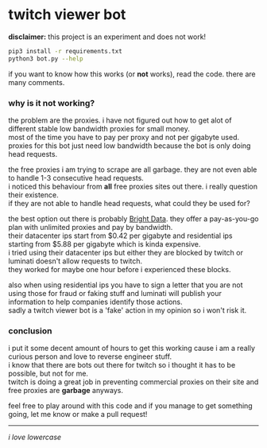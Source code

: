 # twitch viewer bot

__disclaimer:__ this project is an experiment and does not work!

```bash
pip3 install -r requirements.txt
python3 bot.py --help
```

if you want to know how this works (or __not__ works), read the code. there are many comments.

### why is it not working?

the problem are the proxies. i have not figured out how to get alot of different stable low bandwidth proxies for small money.  
most of the time you have to pay per proxy and not per gigabyte used. proxies for this bot just need low bandwidth because the bot is only doing head requests.

the free proxies i am trying to scrape are all garbage. they are not even able to handle 1-3 consecutive head requests.  
i noticed this behaviour from __all__ free proxies sites out there. i really question their existence.  
if they are not able to handle head requests, what could they be used for?

the best option out there is probably [Bright Data](https://brightdata.com). they offer a pay-as-you-go plan with unlimited proxies and pay by bandwidth.  
their datacenter ips start from $0.42 per gigabyte and residential ips starting from $5.88 per gigabyte which is kinda expensive.  
i tried using their datacenter ips but either they are blocked by twitch or luminati doesn't allow requests to twitch.  
they worked for maybe one hour before i experienced these blocks.

also when using residential ips you have to sign a letter that you are not using those for fraud or faking stuff and luminati will publish your information to help companies identify those actions.  
sadly a twitch viewer bot is a 'fake' action in my opinion so i won't risk it.

### conclusion

i put it some decent amount of hours to get this working cause i am a really curious person and love to reverse engineer stuff.  
i know that there are bots out there for twitch so i thought it has to be possible, but not for me.  
twitch is doing a great job in preventing commercial proxies on their site and free proxies are __garbage__ anyways.

feel free to play around with this code and if you manage to get something going, let me know or make a pull request!

---

_i love lowercase_
